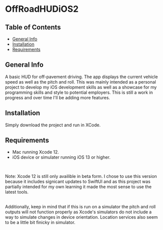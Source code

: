 # OffRoadHUDiOS2

## Table of Contents
* [General Info](#general-info)
* [Installation](#installation)
* [Requirements](#requirements)

## General Info
A basic HUD for off-pavement driving. The app displays the current vehicle speed as well as the pitch and roll.
This was mainly intended as a personal project to develop my iOS development skills as well as a showcase for my programming skills and style to potential employers.
This is still a work in progress and over time I'll be adding more features.

## Installation
Simply download the project and run in XCode.

## Requirements
* Mac running Xcode 12. 
* iOS device or simulater running iOS 13 or higher. 

<br />

Note: Xcode 12 is still only availible in beta form. 
I chose to use this version because it includes signicant updates to SwiftUI and as this project was partially intended for my own learning it made the most sense to use the latest tools.

<br />
Additionally, keep in mind that if this is run on a simulator the pitch and roll outputs will not function properly as Xcode's simulators do not include a way to simulate changes in device orientation.
Location services also seem to be a little bit finicky in simulator.
